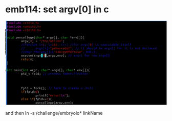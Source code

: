 # emb114: set argv\[0] in c

![source code](<../.gitbook/assets/image (217).png>)

and then ln -s /challenge/embryoio\* linkName
